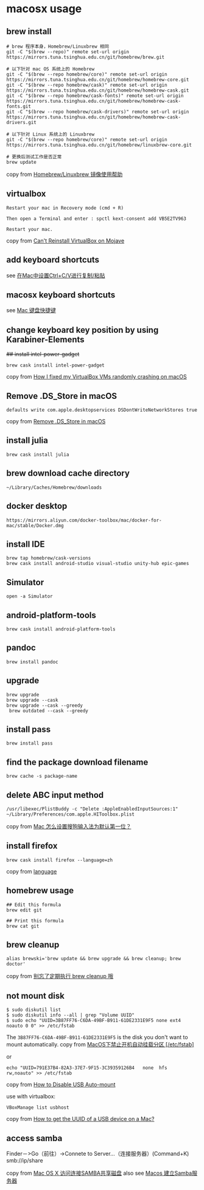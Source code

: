 # macosx usage

## brew install

```
# brew 程序本身，Homebrew/Linuxbrew 相同
git -C "$(brew --repo)" remote set-url origin https://mirrors.tuna.tsinghua.edu.cn/git/homebrew/brew.git

# 以下针对 mac OS 系统上的 Homebrew
git -C "$(brew --repo homebrew/core)" remote set-url origin https://mirrors.tuna.tsinghua.edu.cn/git/homebrew/homebrew-core.git
git -C "$(brew --repo homebrew/cask)" remote set-url origin https://mirrors.tuna.tsinghua.edu.cn/git/homebrew/homebrew-cask.git
git -C "$(brew --repo homebrew/cask-fonts)" remote set-url origin https://mirrors.tuna.tsinghua.edu.cn/git/homebrew/homebrew-cask-fonts.git
git -C "$(brew --repo homebrew/cask-drivers)" remote set-url origin https://mirrors.tuna.tsinghua.edu.cn/git/homebrew/homebrew-cask-drivers.git

# 以下针对 Linux 系统上的 Linuxbrew
git -C "$(brew --repo homebrew/core)" remote set-url origin https://mirrors.tuna.tsinghua.edu.cn/git/homebrew/linuxbrew-core.git

# 更换后测试工作是否正常
brew update
```
copy from [Homebrew/Linuxbrew 镜像使用帮助](https://mirrors.tuna.tsinghua.edu.cn/help/homebrew/)

## virtualbox

```
Restart your mac in Recovery mode (cmd + R)

Then open a Terminal and enter : spctl kext-consent add VB5E2TV963

Restart your mac.
```
copy from [Can't Reinstall VirtualBox on Mojave](https://forums.virtualbox.org/viewtopic.php?f=8&t=93246)

## add keyboard shortcuts
see [在Mac中设置Ctrl+C/V进行复制/粘贴](https://support.apple.com/zh-cn/HT201236)

## macosx keyboard shortcuts
see [Mac 键盘快捷键](https://support.apple.com/zh-cn/HT201236)

## change keyboard key position by using Karabiner-Elements

~~## install intel-power-gadget~~

``` shell
brew cask install intel-power-gadget
```
copy from [How I fixed my VirtualBox VMs randomly crashing on macOS](https://angristan.xyz/2020/02/crashes-virtualbox-macos-intel-power-gadget/)

## Remove .DS_Store in macOS

``` shell
defaults write com.apple.desktopservices DSDontWriteNetworkStores true
```
copy from [Remove .DS_Store in macOS](https://wp-mix.com/remove-ds_store-in-macos/)

## install julia

``` shell
brew cask install julia
```

## brew download cache directory

``` shell
~/Library/Caches/Homebrew/downloads
```

## docker desktop

``` shell
https://mirrors.aliyun.com/docker-toolbox/mac/docker-for-mac/stable/Docker.dmg
```

## install IDE

``` shell
brew tap homebrew/cask-versions
brew cask install android-studio visual-studio unity-hub epic-games
```

## Simulator

``` shell
open -a Simulator
```

## android-platform-tools

``` shell
brew cask install android-platform-tools

```

## pandoc

``` shell
brew install pandoc
```


## upgrade

``` shell
brew upgrade
brew upgrade --cask
brew upgrade --cask --greedy
 brew outdated --cask --greedy
```

## install pass

``` shell
brew install pass
```

## find the package download filename

``` shell
brew cache -s package-name
```

## delete ABC input method

``` shell
/usr/libexec/PlistBuddy -c "Delete :AppleEnabledInputSources:1" ~/Library/Preferences/com.apple.HIToolbox.plist
```
copy from [Mac 怎么设置搜狗输入法为默认第一位？](https://www.v2ex.com/amp/t/592752)

## install firefox

``` shell
brew cask install firefox --language=zh
```
copy from [language](https://github.com/Homebrew/homebrew-cask/blob/master/doc/cask_language_reference/stanzas/language.md])

## homebrew usage

``` shell
## Edit this formula
brew edit git

## Print this formula
brew cat git
```

## brew cleanup

``` shell
alias brewski='brew update && brew upgrade && brew cleanup; brew doctor'
```
copy from [别忘了定期执行 brew cleanup 哦](https://www.jianshu.com/p/403140306cb6)

## not mount disk

``` shell
$ sudo diskutil list
$ sudo diskutil info --all | grep "Volume UUID"
$ sudo echo "UUID=3B87FF76-C6DA-49BF-B911-61DE2331E9F5 none ext4 noauto 0 0" >> /etc/fstab

```
The `3B87FF76-C6DA-49BF-B911-61DE2331E9F5` is the disk you don't want to mount automatically.
copy from [MacOS下禁止开机自动挂载分区 [/etc/fstab]](https://blog.csdn.net/qq_38202733/article/details/109631753)

or
``` shell
echo "UUID=791E37B4-82A3-37E7-9F15-3C39359126B4   none  hfs  rw,noauto" >> /etc/fstab
```
copy from [How to Disable USB Auto-mount](https://apple.stackexchange.com/questions/120782/how-to-disable-usb-auto-mount)

use with virtualbox:

``` shell
VBoxManage list usbhost
```
copy from [How to get the UUID of a USB device on a Mac?](https://stackoverflow.com/questions/8305419/how-to-get-the-uuid-of-a-usb-device-on-a-mac/37170840)

## access samba
Finder－>Go（前往）->Connete to Server...（连接服务器）(Command+K)
smb://ip/share

copy from [Mac OS X 访问连接SAMBA共享磁盘](https://www.jianshu.com/p/4f785ae6c29c)
also see [Macos 建立Samba服务器](https://blog.csdn.net/qq_38375620/article/details/101699465)
